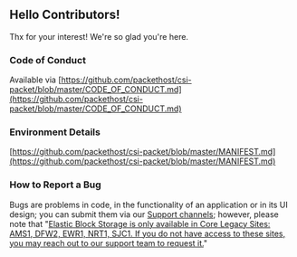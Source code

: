 ## Hello Contributors!
Thx for your interest! We're so glad you're here. 

### Code of Conduct
Available via [https://github.com/packethost/csi-packet/blob/master/CODE_OF_CONDUCT.md](https://github.com/packethost/csi-packet/blob/master/CODE_OF_CONDUCT.md)

### Environment Details
[https://github.com/packethost/csi-packet/blob/master/MANIFEST.md](https://github.com/packethost/csi-packet/blob/master/MANIFEST.md)

### How to Report a Bug
Bugs are problems in code, in the functionality of an application or in its UI design; you can submit them via our [Support channels](https://github.com/packethost/csi-packet/blob/master/SUPPORT.md); however, please note that "[Elastic Block Storage is only available in Core Legacy Sites: AMS1, DFW2, EWR1, NRT1, SJC1. If you do not have access to these sites, you may reach out to our support team to request it.](https://metal.equinix.com/developers/docs/resilience-recovery/elastic-block-storage/#legacy-only-sites)"
